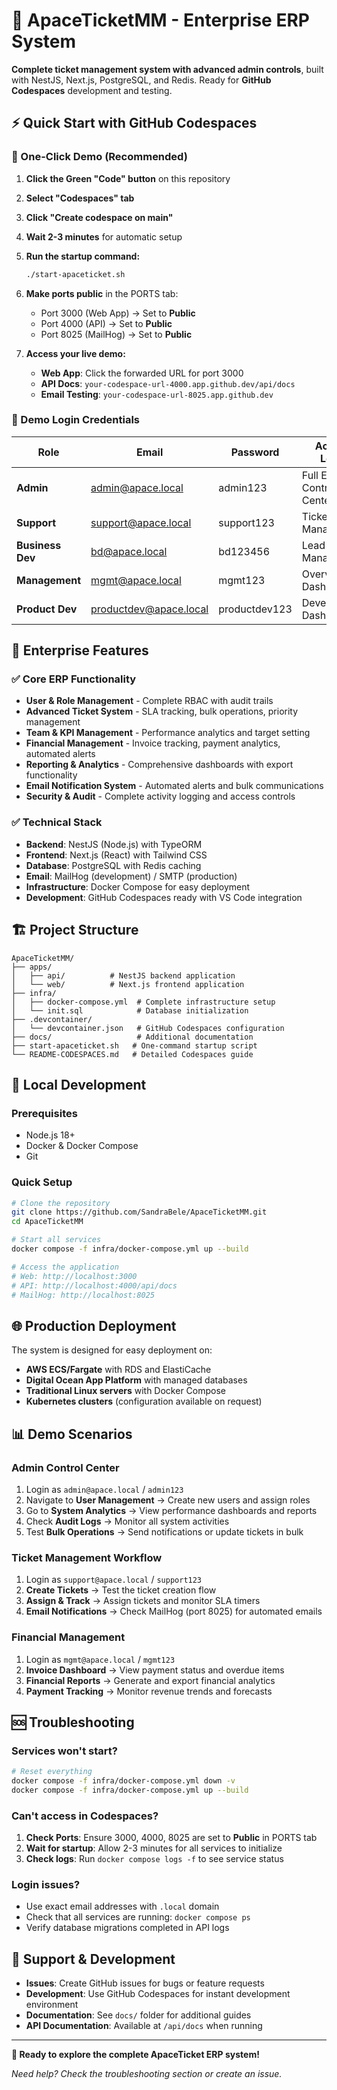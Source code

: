 # 🚀 ApaceTicketMM - Enterprise ERP System

**Complete ticket management system with advanced admin controls**, built with NestJS, Next.js, PostgreSQL, and Redis. Ready for **GitHub Codespaces** development and testing.

## ⚡ Quick Start with GitHub Codespaces

### 🌟 One-Click Demo (Recommended)

1. **Click the Green "Code" button** on this repository
2. **Select "Codespaces" tab** 
3. **Click "Create codespace on main"**
4. **Wait 2-3 minutes** for automatic setup
5. **Run the startup command:**
   ```bash
   ./start-apaceticket.sh
   ```
6. **Make ports public** in the PORTS tab:
   - Port 3000 (Web App) → Set to **Public**
   - Port 4000 (API) → Set to **Public** 
   - Port 8025 (MailHog) → Set to **Public**

7. **Access your live demo:**
   - **Web App**: Click the forwarded URL for port 3000
   - **API Docs**: `your-codespace-url-4000.app.github.dev/api/docs`
   - **Email Testing**: `your-codespace-url-8025.app.github.dev`

### 🔑 Demo Login Credentials

| Role | Email | Password | Access Level |
|------|-------|----------|--------------|
| **Admin** | admin@apace.local | admin123 | Full ERP Control Center |
| **Support** | support@apace.local | support123 | Ticket Management |
| **Business Dev** | bd@apace.local | bd123456 | Lead Management |
| **Management** | mgmt@apace.local | mgmt123 | Overview Dashboard |
| **Product Dev** | productdev@apace.local | productdev123 | Development Dashboard |

## 🎯 Enterprise Features

### ✅ Core ERP Functionality
- **User & Role Management** - Complete RBAC with audit trails
- **Advanced Ticket System** - SLA tracking, bulk operations, priority management
- **Team & KPI Management** - Performance analytics and target setting
- **Financial Management** - Invoice tracking, payment analytics, automated alerts
- **Reporting & Analytics** - Comprehensive dashboards with export functionality
- **Email Notification System** - Automated alerts and bulk communications
- **Security & Audit** - Complete activity logging and access controls

### ✅ Technical Stack
- **Backend**: NestJS (Node.js) with TypeORM
- **Frontend**: Next.js (React) with Tailwind CSS
- **Database**: PostgreSQL with Redis caching
- **Email**: MailHog (development) / SMTP (production)
- **Infrastructure**: Docker Compose for easy deployment
- **Development**: GitHub Codespaces ready with VS Code integration

## 🏗️ Project Structure

```
ApaceTicketMM/
├── apps/
│   ├── api/          # NestJS backend application
│   └── web/          # Next.js frontend application
├── infra/
│   ├── docker-compose.yml  # Complete infrastructure setup
│   └── init.sql            # Database initialization
├── .devcontainer/
│   └── devcontainer.json   # GitHub Codespaces configuration
├── docs/                   # Additional documentation
├── start-apaceticket.sh   # One-command startup script
└── README-CODESPACES.md   # Detailed Codespaces guide
```

## 🔧 Local Development

### Prerequisites
- Node.js 18+
- Docker & Docker Compose
- Git

### Quick Setup
```bash
# Clone the repository
git clone https://github.com/SandraBele/ApaceTicketMM.git
cd ApaceTicketMM

# Start all services
docker compose -f infra/docker-compose.yml up --build

# Access the application
# Web: http://localhost:3000
# API: http://localhost:4000/api/docs  
# MailHog: http://localhost:8025
```

## 🌐 Production Deployment

The system is designed for easy deployment on:
- **AWS ECS/Fargate** with RDS and ElastiCache
- **Digital Ocean App Platform** with managed databases
- **Traditional Linux servers** with Docker Compose
- **Kubernetes clusters** (configuration available on request)

## 📊 Demo Scenarios

### Admin Control Center
1. Login as `admin@apace.local` / `admin123`
2. Navigate to **User Management** → Create new users and assign roles
3. Go to **System Analytics** → View performance dashboards and reports
4. Check **Audit Logs** → Monitor all system activities
5. Test **Bulk Operations** → Send notifications or update tickets in bulk

### Ticket Management Workflow
1. Login as `support@apace.local` / `support123`
2. **Create Tickets** → Test the ticket creation flow
3. **Assign & Track** → Assign tickets and monitor SLA timers
4. **Email Notifications** → Check MailHog (port 8025) for automated emails

### Financial Management
1. Login as `mgmt@apace.local` / `mgmt123`
2. **Invoice Dashboard** → View payment status and overdue items
3. **Financial Reports** → Generate and export financial analytics
4. **Payment Tracking** → Monitor revenue trends and forecasts

## 🆘 Troubleshooting

### Services won't start?
```bash
# Reset everything
docker compose -f infra/docker-compose.yml down -v
docker compose -f infra/docker-compose.yml up --build
```

### Can't access in Codespaces?
1. **Check Ports**: Ensure 3000, 4000, 8025 are set to **Public** in PORTS tab
2. **Wait for startup**: Allow 2-3 minutes for all services to initialize
3. **Check logs**: Run `docker compose logs -f` to see service status

### Login issues?
- Use exact email addresses with `.local` domain
- Check that all services are running: `docker compose ps`
- Verify database migrations completed in API logs

## 📧 Support & Development

- **Issues**: Create GitHub issues for bugs or feature requests
- **Development**: Use GitHub Codespaces for instant development environment
- **Documentation**: See `docs/` folder for additional guides
- **API Documentation**: Available at `/api/docs` when running

---

**🎉 Ready to explore the complete ApaceTicket ERP system!**

*Need help? Check the troubleshooting section or create an issue.*